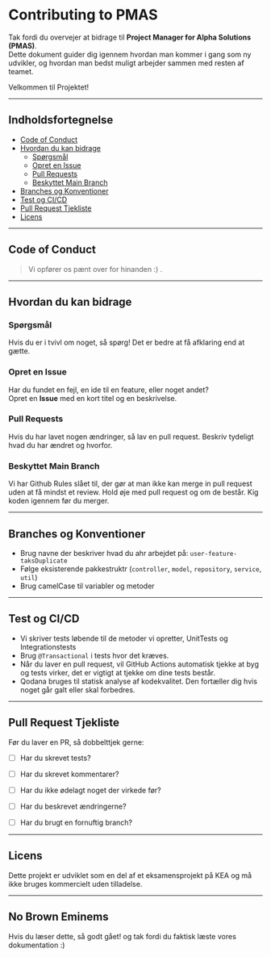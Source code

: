 # Contributing to PMAS

Tak fordi du overvejer at bidrage til **Project Manager for Alpha Solutions (PMAS)**.  
Dette dokument guider dig igennem hvordan man kommer i gang som ny udvikler, og hvordan man bedst muligt arbejder sammen med resten af teamet. 

Velkommen til Projektet!

---

## Indholdsfortegnelse
- [Code of Conduct](#code-of-conduct)
- [Hvordan du kan bidrage](#hvordan-du-kan-bidrage)
  - [Spørgsmål](#spørgsmål)
  - [Opret en Issue](#opret-en-issue)
  - [Pull Requests](#pull-requests)
  - [Beskyttet Main Branch](#beskyttet-main-branch)
- [Branches og Konventioner](#branches-og-konventioner)
- [Test og CI/CD](#test-og-cicd)
- [Pull Request Tjekliste](#pull-request-tjekliste)
- [Licens](#licens)

---

## Code of Conduct

> Vi opfører os pænt over for hinanden :) .

---

## Hvordan du kan bidrage

### Spørgsmål
Hvis du er i tvivl om noget, så spørg! Det er bedre at få afklaring end at gætte.


### Opret en Issue
Har du fundet en fejl, en ide til en feature, eller noget andet?  
Opret en **Issue** med en kort titel og en beskrivelse.


### Pull Requests
Hvis du har lavet nogen ændringer, så lav en pull request. Beskriv tydeligt hvad du har ændret og hvorfor.


### Beskyttet Main Branch
Vi har Github Rules slået til, der gør at man ikke kan merge in pull request uden at få mindst et review.
Hold øje med pull request og om de består. Kig koden igennem før du merger.

---

## Branches og Konventioner

- Brug navne der beskriver hvad du ahr arbejdet på: `user-feature-taksDuplicate`
- Følge eksisterende pakkestruktr (`controller`, `model`, `repository`, `service`, `util`)
- Brug camelCase til variabler og metoder
---

## Test og CI/CD
* Vi skriver tests løbende til de metoder vi opretter, UnitTests og Integrationstests
* Brug `@Transactional` i tests hvor det kræves.
* Når du laver en pull request, vil GitHub Actions automatisk tjekke at byg og tests virker, det er vigtigt at tjekke om dine tests består.
* Qodana bruges til statisk analyse af  kodekvalitet. Den fortæller dig hvis noget går galt eller skal forbedres.

---

## Pull Request Tjekliste

Før du laver en PR, så dobbelttjek gerne:

* [ ] Har du skrevet tests?
*[ ] Har du skrevet kommentarer?
*[ ]  Har du ikke ødelagt noget der virkede før?
*[ ] Har du beskrevet ændringerne?
*[ ] Har du brugt en fornuftig branch?


---

## Licens
Dette projekt er udviklet som en del af et eksamensprojekt på KEA og må ikke bruges kommercielt uden tilladelse.

---
## No Brown Eminems
Hvis du læser dette, så godt gået! og tak fordi du faktisk læste vores dokumentation :)